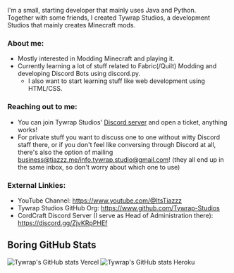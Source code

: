 I'm a small, starting developer that mainly uses Java and Python.  
Together with some friends, I created Tywrap Studios, a development Studios that mainly creates Minecraft mods. 
### About me:
- Mostly interested in Modding Minecraft and playing it.
- Currently learning a lot of stuff related to Fabric(/Quilt) Modding and developing Discord Bots using discord.py.
  - I also want to start learning stuff like web development using HTML/CSS.  

### Reaching out to me:
- You can join Tywrap Studios' [Discord server](https://discord.gg/kcm8scfCwK) and open a ticket, anything works!  
- For private stuff you want to discuss one to one without witty Discord staff there, or if you don't feel like conversing through Discord at all, there's also the option of mailing [business@tiazzz.me](mailto:business@tiazzz.me)[/info.tywrap.studio@gmail.com](mailto:info.tywrap.studio@gmail.com)! (they all end up in the same inbox, so don't worry about which one to use)  

### External Linkies:  
- YouTube Channel: https://www.youtube.com/@ItsTiazzz  
- Tywrap Studios GitHub Org: https://www.github.com/Tywrap-Studios  
- CordCraft Discord Server (I serve as Head of Administration there): https://discord.gg/ZjvKRpPHEf  

## Boring GitHub Stats
![Tywrap's GitHub stats Vercel](https://github-readme-stats.vercel.app/api?username=ItsTiazzz&show_icons=true&theme=dracula)
![Tywrap's GitHub stats Heroku](https://github-readme-streak-stats.herokuapp.com/?user=ItsTiazzz&theme=dark)